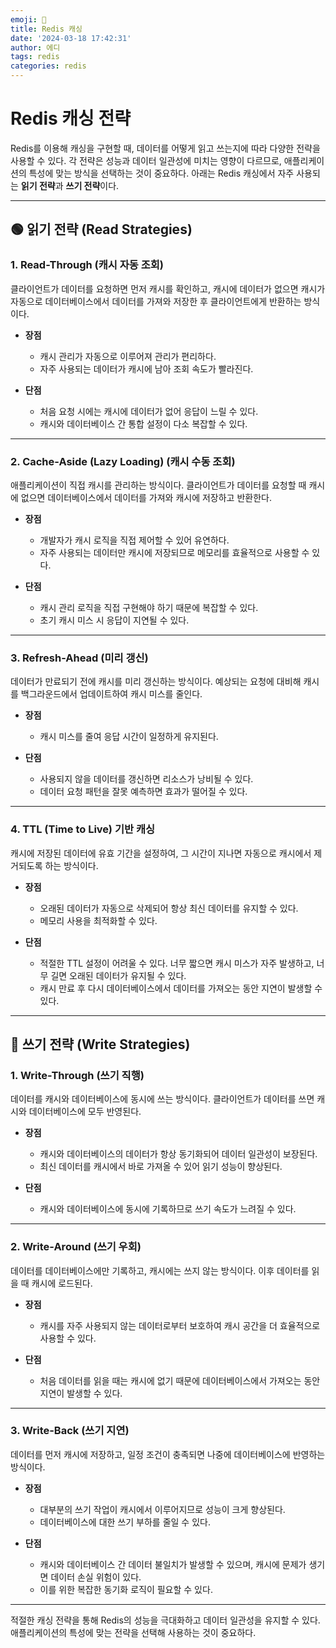 ```yaml
---
emoji: 📖
title: Redis 캐싱
date: '2024-03-18 17:42:31'
author: 에디
tags: redis
categories: redis
---
```


# Redis 캐싱 전략

Redis를 이용해 캐싱을 구현할 때, 데이터를 어떻게 읽고 쓰는지에 따라 다양한 전략을 사용할 수 있다. 각 전략은 성능과 데이터 일관성에 미치는 영향이 다르므로, 애플리케이션의 특성에 맞는 방식을 선택하는 것이 중요하다. 아래는 Redis 캐싱에서 자주 사용되는 **읽기 전략**과 **쓰기 전략**이다.

---

## 🟢 읽기 전략 (Read Strategies)

### 1. **Read-Through** (캐시 자동 조회)
클라이언트가 데이터를 요청하면 먼저 캐시를 확인하고, 캐시에 데이터가 없으면 캐시가 자동으로 데이터베이스에서 데이터를 가져와 저장한 후 클라이언트에게 반환하는 방식이다.

- **장점**
  - 캐시 관리가 자동으로 이루어져 관리가 편리하다.
  - 자주 사용되는 데이터가 캐시에 남아 조회 속도가 빨라진다.
  
- **단점**
  - 처음 요청 시에는 캐시에 데이터가 없어 응답이 느릴 수 있다.
  - 캐시와 데이터베이스 간 통합 설정이 다소 복잡할 수 있다.

---

### 2. **Cache-Aside (Lazy Loading)** (캐시 수동 조회)
애플리케이션이 직접 캐시를 관리하는 방식이다. 클라이언트가 데이터를 요청할 때 캐시에 없으면 데이터베이스에서 데이터를 가져와 캐시에 저장하고 반환한다.

- **장점**
  - 개발자가 캐시 로직을 직접 제어할 수 있어 유연하다.
  - 자주 사용되는 데이터만 캐시에 저장되므로 메모리를 효율적으로 사용할 수 있다.
  
- **단점**
  - 캐시 관리 로직을 직접 구현해야 하기 때문에 복잡할 수 있다.
  - 초기 캐시 미스 시 응답이 지연될 수 있다.

---

### 3. **Refresh-Ahead** (미리 갱신)
데이터가 만료되기 전에 캐시를 미리 갱신하는 방식이다. 예상되는 요청에 대비해 캐시를 백그라운드에서 업데이트하여 캐시 미스를 줄인다.

- **장점**
  - 캐시 미스를 줄여 응답 시간이 일정하게 유지된다.
  
- **단점**
  - 사용되지 않을 데이터를 갱신하면 리소스가 낭비될 수 있다.
  - 데이터 요청 패턴을 잘못 예측하면 효과가 떨어질 수 있다.

---

### 4. **TTL (Time to Live) 기반 캐싱**
캐시에 저장된 데이터에 유효 기간을 설정하여, 그 시간이 지나면 자동으로 캐시에서 제거되도록 하는 방식이다.

- **장점**
  - 오래된 데이터가 자동으로 삭제되어 항상 최신 데이터를 유지할 수 있다.
  - 메모리 사용을 최적화할 수 있다.
  
- **단점**
  - 적절한 TTL 설정이 어려울 수 있다. 너무 짧으면 캐시 미스가 자주 발생하고, 너무 길면 오래된 데이터가 유지될 수 있다.
  - 캐시 만료 후 다시 데이터베이스에서 데이터를 가져오는 동안 지연이 발생할 수 있다.

---

## 🔵 쓰기 전략 (Write Strategies)

### 1. **Write-Through** (쓰기 직행)
데이터를 캐시와 데이터베이스에 동시에 쓰는 방식이다. 클라이언트가 데이터를 쓰면 캐시와 데이터베이스에 모두 반영된다.

- **장점**
  - 캐시와 데이터베이스의 데이터가 항상 동기화되어 데이터 일관성이 보장된다.
  - 최신 데이터를 캐시에서 바로 가져올 수 있어 읽기 성능이 향상된다.
  
- **단점**
  - 캐시와 데이터베이스에 동시에 기록하므로 쓰기 속도가 느려질 수 있다.

---

### 2. **Write-Around** (쓰기 우회)
데이터를 데이터베이스에만 기록하고, 캐시에는 쓰지 않는 방식이다. 이후 데이터를 읽을 때 캐시에 로드된다.

- **장점**
  - 캐시를 자주 사용되지 않는 데이터로부터 보호하여 캐시 공간을 더 효율적으로 사용할 수 있다.
  
- **단점**
  - 처음 데이터를 읽을 때는 캐시에 없기 때문에 데이터베이스에서 가져오는 동안 지연이 발생할 수 있다.

---

### 3. **Write-Back** (쓰기 지연)
데이터를 먼저 캐시에 저장하고, 일정 조건이 충족되면 나중에 데이터베이스에 반영하는 방식이다.

- **장점**
  - 대부분의 쓰기 작업이 캐시에서 이루어지므로 성능이 크게 향상된다.
  - 데이터베이스에 대한 쓰기 부하를 줄일 수 있다.
  
- **단점**
  - 캐시와 데이터베이스 간 데이터 불일치가 발생할 수 있으며, 캐시에 문제가 생기면 데이터 손실 위험이 있다.
  - 이를 위한 복잡한 동기화 로직이 필요할 수 있다.

---

적절한 캐싱 전략을 통해 Redis의 성능을 극대화하고 데이터 일관성을 유지할 수 있다. 애플리케이션의 특성에 맞는 전략을 선택해 사용하는 것이 중요하다.
